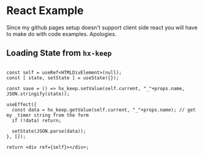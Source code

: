 # React Example

Since my github pages setup doesn't support client side react you will have to make do with code examples.
Apologies.


## Loading State from `hx-keep`
```tsx

const self = useRef<HTMLDivElement>(null);
const [ state, setState ] = useState({});

const save = () => hx_keep.setValue(self.current, "_"+props.name, JSON.stringify(state));

useEffect({
  const data = hx_keep.getValue(self.current, "_"+props.name); // get my _timer string from the form
  if (!data) return;

  setState(JSON.parse(data));
}, []);

return <div ref={self}></div>;
```